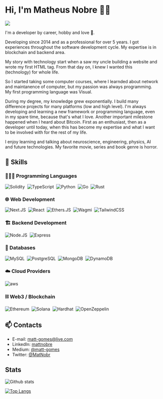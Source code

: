 # Hi, I'm Matheus Nobre 🫸🫷
![](https://komarev.com/ghpvc/?username=ccr5&color=green&style=flat-square)
<p></p>

I'm a developer by career, hobby and love 🖤.

Developing since 2014 and as a professional for over 5 years. I got experiences throughout the software development cycle. My expertise is in blockchain and backend area.

My story with technology start when a saw my uncle building a website and wrote my first HTML tag. From that day on, I knew I wanted this (technology) for whole life. 

So I started taking some computer courses, where I learnded about network and maintanence of computer, but my passion was always programming. My first programming language was Visual. 

During my degree, my knowledge grew exponentially. I build many difference projects for many platforms (low and high level). I'm always developing and learning a new framework or programming language, even in my spare time, because that's what I love. Another important milestone happened when I heard about Bitcoin. First as an enthusiast, then as a developer until today, when this has become my expertise and what I want to be involved with for the rest of my life.

I enjoy learning and talking about neuroscience, engineering, physics, AI and future technologies. My favorite movie, series and book genre is horror.

## 🔧 Skills

### 👨🏽‍💻 Programming Languages
![Solidity](https://img.shields.io/badge/-Solidity-565656?logo=Solidity&logoColor=white&style=for-the-badge)&nbsp;
![TypeScript](https://img.shields.io/badge/-TypeScript-565656?logo=TypeScript&logoColor=white&style=for-the-badge)&nbsp;
![Python](https://img.shields.io/badge/-Python-565656?logo=Python&logoColor=white&style=for-the-badge)&nbsp;
![Go](https://img.shields.io/badge/-Go-565656?logo=Go&logoColor=white&style=for-the-badge)&nbsp;
![Rust](https://img.shields.io/badge/-Rust-565656?logo=Rust&logoColor=white&style=for-the-badge)&nbsp;

### 🌐 Web Development
![Next.JS](https://img.shields.io/badge/-Next.JS-565656?logo=Next.JS&logoColor=white&style=for-the-badge)&nbsp;
![React](https://img.shields.io/badge/-React-565656?logo=React&logoColor=white&style=for-the-badge)&nbsp;
![Ethers.JS](https://img.shields.io/badge/-Ethers.JS-565656?logo=Ethers.JS&logoColor=white&style=for-the-badge)&nbsp;
![Wagmi](https://img.shields.io/badge/-Wagmi-565656?logo=Wagmi&logoColor=white&style=for-the-badge)&nbsp;
![TailwindCSS](https://img.shields.io/badge/-TailwindCSS-565656?logo=TailwindCSS&logoColor=white&style=for-the-badge)&nbsp;

### 🏗 Backend Development
![Node.JS](https://img.shields.io/badge/-Node.JS-565656?logo=Node.JS&logoColor=white&style=for-the-badge)&nbsp;
![Express](https://img.shields.io/badge/-Express-565656?logo=Express&logoColor=white&style=for-the-badge)&nbsp;

### 💾 Databases
![MySQL](https://img.shields.io/badge/-MySQL-565656?logo=MySQL&logoColor=white&style=for-the-badge)&nbsp;
![PostgreSQL](https://img.shields.io/badge/-PostgreSQL-565656?logo=PostgreSQL&logoColor=white&style=for-the-badge)&nbsp;
![MongoDB](https://img.shields.io/badge/-MongoDB-565656?logo=MongoDB&logoColor=white&style=for-the-badge)&nbsp;
![DynamoDB](https://img.shields.io/badge/-DynamoDB-565656?logo=DynamoDB&logoColor=white&style=for-the-badge)&nbsp;

### ☁️ Cloud Providers
![aws](https://img.shields.io/badge/-aws-565656?logo=aws&logoColor=white&style=for-the-badge)&nbsp;


### ⛓ Web3 / Blockchain
![Ethereum](https://img.shields.io/badge/-Ethereum-565656?logo=Ethereum&logoColor=white&style=for-the-badge)&nbsp;
![Solana](https://img.shields.io/badge/-Solana-565656?logo=Solana&logoColor=white&style=for-the-badge)&nbsp;
![Hardhat](https://img.shields.io/badge/-hardhat-565656?logo=hardhat&logoColor=white&style=for-the-badge)&nbsp;
![OpenZeppelin](https://img.shields.io/badge/-OpenZeppelin-565656?logo=OpenZeppelin&logoColor=white&style=for-the-badge)&nbsp;

## 📫 Contacts

- E-mail: matt-gomes@live.com
- LinkedIn: [mattnobre](https://www.linkedin.com/in/mattnobre)
- Medium: [@matt-gomes](https://medium.com/@matt-gomes)
- Twitter: [@MatNobr](https://twitter.com/MatNobr)


## Stats

![Github stats](https://github-readme-stats.vercel.app/api?username=ccr5&show_icons=true&theme=merko&count_private=true&include_all_commits=true)

[![Top Langs](https://github-readme-stats.vercel.app/api/top-langs/?username=ccr5&langs_count=10&layout=compact&theme=merko&hide=html,css,shell,dockerfile,less,hcl,javascript,elixir)](https://github.com/ccr5/github-readme-stats)
